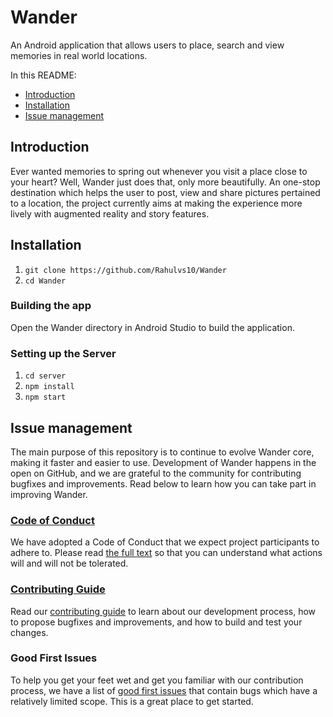 # Wander
An Android application that allows users to place, search and view memories in real world locations.

In this README:

- [Introduction](#introduction)
- [Installation](#installation)
- [Issue management](#issue-management)

## Introduction

Ever wanted memories to spring out whenever you visit a place close to your heart? Well, Wander just does that, only more beautifully. An one-stop destination which helps the user to post, view and share pictures pertained to a location, the project currently aims at making the experience more lively with augmented reality and story features.

## Installation

1. `git clone https://github.com/Rahulvs10/Wander`
2. `cd Wander`

### Building the app
Open the Wander directory in Android Studio to build the application.

### Setting up the Server

1. `cd server`
2. `npm install`
3. `npm start`


## Issue management


The main purpose of this repository is to continue to evolve Wander core, making it faster and easier to use. Development of Wander happens in the open on GitHub, and we are grateful to the community for contributing bugfixes and improvements. Read below to learn how you can take part in improving Wander.

### [Code of Conduct](CODEOFCONDUCT.md)

We have adopted a Code of Conduct that we expect project participants to adhere to. Please read [the full text](CODEOFCONDUCT.md) so that you can understand what actions will and will not be tolerated.

### [Contributing Guide](CONTRIBUTING.md)

Read our [contributing guide](CONTRIBUTING.md) to learn about our development process, how to propose bugfixes and improvements, and how to build and test your changes.

### Good First Issues

To help you get your feet wet and get you familiar with our contribution process, we have a list of [good first issues](https://github.com/rahulvs10/Wander/labels/good%20first%20issue) that contain bugs which have a relatively limited scope. This is a great place to get started.

